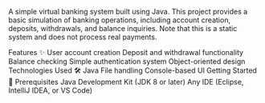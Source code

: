 A simple virtual banking system built using Java. This project provides a basic simulation of banking operations, including account creation, deposits, withdrawals, and balance inquiries. Note that this is a static system and does not process real payments.

Features ✨
User account creation
Deposit and withdrawal functionality
Balance checking
Simple authentication system
Object-oriented design
Technologies Used 🛠️
Java 
File handling 
Console-based UI
Getting Started 🚀
Prerequisites
Java Development Kit (JDK 8 or later)
Any IDE (Eclipse, IntelliJ IDEA, or VS Code)
